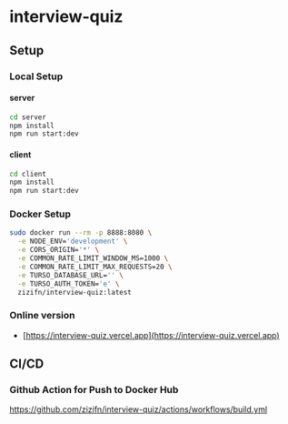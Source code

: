# interview-quiz

## Setup

### Local Setup

#### server

```bash
cd server
npm install
npm run start:dev
```

#### client

```bash
cd client
npm install
npm run start:dev
```

### Docker Setup

```bash
sudo docker run --rm -p 8888:8080 \
  -e NODE_ENV='development' \
  -e CORS_ORIGIN='*' \
  -e COMMON_RATE_LIMIT_WINDOW_MS=1000 \
  -e COMMON_RATE_LIMIT_MAX_REQUESTS=20 \
  -e TURSO_DATABASE_URL='' \
  -e TURSO_AUTH_TOKEN='e' \
  zizifn/interview-quiz:latest
```

### Online version

- [https://interview-quiz.vercel.app](https://interview-quiz.vercel.app)

## CI/CD

### Github Action for Push to Docker Hub

https://github.com/zizifn/interview-quiz/actions/workflows/build.yml
